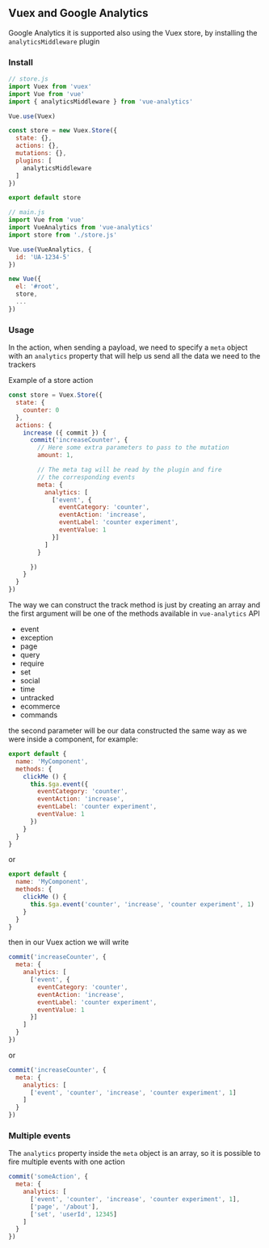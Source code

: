 ## Vuex and Google Analytics

Google Analytics it is supported also using the Vuex store, by installing the `analyticsMiddleware` plugin

### Install

```js
// store.js
import Vuex from 'vuex'
import Vue from 'vue'
import { analyticsMiddleware } from 'vue-analytics'

Vue.use(Vuex)

const store = new Vuex.Store({
  state: {},
  actions: {},
  mutations: {},
  plugins: [
    analyticsMiddleware
  ]
})

export default store
```

```js
// main.js
import Vue from 'vue'
import VueAnalytics from 'vue-analytics'
import store from './store.js'

Vue.use(VueAnalytics, {
  id: 'UA-1234-5'
})

new Vue({
  el: '#root',
  store,
  ...
})
```

### Usage

In the action, when sending a payload, we need to specify a `meta` object with an `analytics` property that will help us send all the data we need to the trackers

Example of a store action

```js
const store = Vuex.Store({
  state: {
    counter: 0
  },
  actions: {
    increase ({ commit }) {
      commit('increaseCounter', {
        // Here some extra parameters to pass to the mutation
        amount: 1,

        // The meta tag will be read by the plugin and fire
        // the corresponding events
        meta: {
          analytics: [
            ['event', {
              eventCategory: 'counter',
              eventAction: 'increase',
              eventLabel: 'counter experiment',
              eventValue: 1
            }]
          ]
        }

      })
    }
  }
})
```

The way we can construct the track method is just by creating an array and the first argument will be one of the methods available in `vue-analytics` API

* event
* exception
* page
* query
* require
* set
* social
* time
* untracked
* ecommerce
* commands

the second parameter will be our data constructed the same way as we were inside a component, for example:

```js
export default {
  name: 'MyComponent',
  methods: {
    clickMe () {
      this.$ga.event({
        eventCategory: 'counter',
        eventAction: 'increase',
        eventLabel: 'counter experiment',
        eventValue: 1
      })
    }
  }
}
```

or

```js
export default {
  name: 'MyComponent',
  methods: {
    clickMe () {
      this.$ga.event('counter', 'increase', 'counter experiment', 1)
    }
  }
}
```

then in our Vuex action we will write

```js
commit('increaseCounter', {
  meta: {
    analytics: [
      ['event', {
        eventCategory: 'counter',
        eventAction: 'increase',
        eventLabel: 'counter experiment',
        eventValue: 1
      }]
    ]
  }
})
```

or

```js
commit('increaseCounter', {
  meta: {
    analytics: [
      ['event', 'counter', 'increase', 'counter experiment', 1]
    ]
  }
})
```

### Multiple events

The `analytics` property inside the `meta` object is an array, so it is possible to fire multiple events with one action

```js
commit('someAction', {
  meta: {
    analytics: [
      ['event', 'counter', 'increase', 'counter experiment', 1],
      ['page', '/about'],
      ['set', 'userId', 12345]
    ]
  }
})
```
